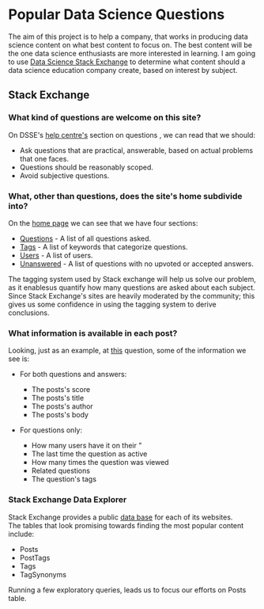 <!DOCTYPE html>
<head>
</head>
<body>
  <h1>Popular Data Science Questions</h1>
  <p>The aim of this project is to help a company, that works in producing data science content on what best content to focus on.
The best content will be the one data science enthusiasts are more interested in learning.  
I am going to use <a href="https://datascience.stackexchange.com/" target="_blank">Data Science Stack Exchange</a> to determine what content should a data science education company create, based on interest by subject.</p>
  <h2>Stack Exchange</h2>
  <h3>What kind of questions are welcome on this site?</h3>
  <p>On DSSE's <a href="https://datascience.stackexchange.com/help" target="_blank">help centre's</a> section on questions , we can read that we should:<p>
  <ul>
    <li>Ask questions that are practical, answerable, based on actual problems that one faces.</li>
    <li>Questions should be reasonably scoped.</li>
    <li>Avoid subjective questions.</li>
  </ul>
  <h3>What, other than questions, does the site's home subdivide into?</h3>
  <p>On the <a href="https://datascience.stackexchange.com/" target="_blank">home page</a> we can see that we have four sections:</p>
  <ul>
     <li><a href="https://datascience.stackexchange.com/questions" target="_blank">Questions</a> - A list of all questions asked.</li>
     <li><a href="https://datascience.stackexchange.com/tags" target="_blank">Tags</a> - A list of keywords that categorize questions.</li>
     <li><a href="https://datascience.stackexchange.com/users" target="_blank">Users</a> - A list of users.</li>
     <li><a href="https://datascience.stackexchange.com/unanswered" target="_blank">Unanswered</a> - A list of questions with no upvoted or accepted answers.</li>
  </ul>
  <p>The tagging system used by Stack exchange will help us solve our problem, as it enablesus quantify how many questions are asked about each subject. <br> Since Stack Exchange's sites are heavily moderated by the community; this gives us some confidence in using the tagging system to derive conclusions.</p>
  <h3>What information is available in each post?</h3>
  <p>Looking, just as an example, at <a href="https://datascience.stackexchange.com/questions/81656/question-about-alphago-zeros-neural-network-architecture" target="_blank">this</a> question, some of the information we see is:</p>
  <ul>
    <li>For both questions and answers:</li>
    <ul type="square">
      <li>The posts's score</li>
      <li>The posts's title</li>
      <li>The posts's author</li>
      <li>The posts's body</li>
    </ul>
  </ul>
  <ul>
  <li>For questions only:</li>
   <ul type="square">
    <li>How many users have it on their "</li>
    <li>The last time the question as active</li>
    <li>How many times the question was viewed</li>
    <li>Related questions</li>
    <li>The question's tags</li>
   </ul>
  </ul>
  <h3>Stack Exchange Data Explorer</h3>
  <p>Stack Exchange provides a public <a href="https://data.stackexchange.com/datascience/query/new" target="_blank">data base</a> for each of its websites. <br> The tables that look promising towards finding the most popular content include:</p>
  <ul>
    <li>Posts</li>
    <li>PostTags</li>
    <li>Tags</li>
    <li>TagSynonyms</li>
  </ul>
  <p>Running a few exploratory queries, leads us to focus our efforts on Posts table.</p> 
  
  
